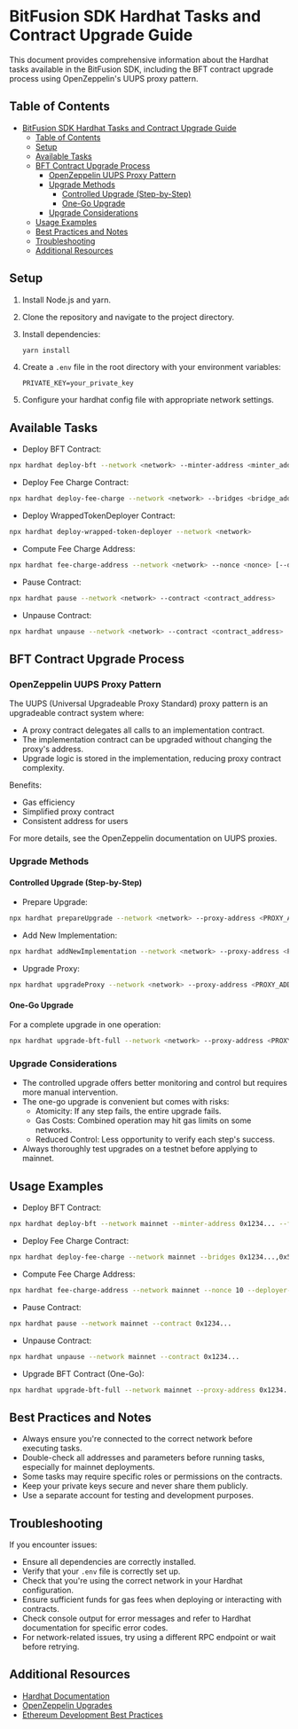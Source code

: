 # BitFusion SDK Hardhat Tasks and Contract Upgrade Guide

This document provides comprehensive information about the Hardhat tasks available in the BitFusion SDK, including the BFT contract upgrade process using OpenZeppelin's UUPS proxy pattern.

## Table of Contents

- [BitFusion SDK Hardhat Tasks and Contract Upgrade Guide](#bitfusion-sdk-hardhat-tasks-and-contract-upgrade-guide)
  - [Table of Contents](#table-of-contents)
  - [Setup](#setup)
  - [Available Tasks](#available-tasks)
  - [BFT Contract Upgrade Process](#bft-contract-upgrade-process)
    - [OpenZeppelin UUPS Proxy Pattern](#openzeppelin-uups-proxy-pattern)
    - [Upgrade Methods](#upgrade-methods)
      - [Controlled Upgrade (Step-by-Step)](#controlled-upgrade-step-by-step)
      - [One-Go Upgrade](#one-go-upgrade)
    - [Upgrade Considerations](#upgrade-considerations)
  - [Usage Examples](#usage-examples)
  - [Best Practices and Notes](#best-practices-and-notes)
  - [Troubleshooting](#troubleshooting)
  - [Additional Resources](#additional-resources)

## Setup

1. Install Node.js and yarn.
2. Clone the repository and navigate to the project directory.
3. Install dependencies:

   ```sh
   yarn install
   ```

4. Create a `.env` file in the root directory with your environment variables:

   ```env
   PRIVATE_KEY=your_private_key
   ```

5. Configure your hardhat config file with appropriate network settings.

## Available Tasks

- Deploy BFT Contract:

```bash
npx hardhat deploy-bft --network <network> --minter-address <minter_address> --fee-charge-address <fee_charge_address> --is-wrapped-side <true|false>
```

- Deploy Fee Charge Contract:

```bash
npx hardhat deploy-fee-charge --network <network> --bridges <bridge_addresses> [--nonce <nonce>] [--expected-address <expected_address>]
```

- Deploy WrappedTokenDeployer Contract:

```bash
npx hardhat deploy-wrapped-token-deployer --network <network> 
```

- Compute Fee Charge Address:

```bash
npx hardhat fee-charge-address --network <network> --nonce <nonce> [--deployer-address <deployer_address>]
```

- Pause Contract:

```bash
npx hardhat pause --network <network> --contract <contract_address>
```

- Unpause Contract:

```bash
npx hardhat unpause --network <network> --contract <contract_address>
```

## BFT Contract Upgrade Process

### OpenZeppelin UUPS Proxy Pattern

The UUPS (Universal Upgradeable Proxy Standard) proxy pattern is an upgradeable contract system where:

- A proxy contract delegates all calls to an implementation contract.
- The implementation contract can be upgraded without changing the proxy's address.
- Upgrade logic is stored in the implementation, reducing proxy contract complexity.

Benefits:

- Gas efficiency
- Simplified proxy contract
- Consistent address for users

For more details, see the OpenZeppelin documentation on UUPS proxies.

### Upgrade Methods

#### Controlled Upgrade (Step-by-Step)

- Prepare Upgrade:

```bash
npx hardhat prepareUpgrade --network <network> --proxy-address <PROXY_ADDRESS> --updated-contract <NEW_CONTRACT_NAME>
```

- Add New Implementation:

```bash
npx hardhat addNewImplementation --network <network> --proxy-address <PROXY_ADDRESS> --reference-contract <REFERENCE_CONTRACT> --impl-address <NEW_IMPL_ADDRESS>
```

- Upgrade Proxy:

```bash
npx hardhat upgradeProxy --network <network> --proxy-address <PROXY_ADDRESS> --updated-contract-address <NEW_IMPL_ADDRESS> --updated-contract-name <NEW_CONTRACT_NAME> --reference-contract <REFERENCE_CONTRACT>
```

#### One-Go Upgrade

For a complete upgrade in one operation:

```bash
npx hardhat upgrade-bft-full --network <network> --proxy-address <PROXY_ADDRESS> --reference-contract <REFERENCE_CONTRACT> --updated-contract <NEW_CONTRACT_NAME>
```

### Upgrade Considerations

- The controlled upgrade offers better monitoring and control but requires more manual intervention.
- The one-go upgrade is convenient but comes with risks:
  - Atomicity: If any step fails, the entire upgrade fails.
  - Gas Costs: Combined operation may hit gas limits on some networks.
  - Reduced Control: Less opportunity to verify each step's success.
- Always thoroughly test upgrades on a testnet before applying to mainnet.

## Usage Examples

- Deploy BFT Contract:

```bash
npx hardhat deploy-bft --network mainnet --minter-address 0x1234... --fee-charge-address 0x5678... --is-wrapped-side true
```

- Deploy Fee Charge Contract:

```bash
npx hardhat deploy-fee-charge --network mainnet --bridges 0x1234...,0x5678... --nonce 5
```

- Compute Fee Charge Address:

```bash
npx hardhat fee-charge-address --network mainnet --nonce 10 --deployer-address 0x1234...
```

- Pause Contract:

```bash
npx hardhat pause --network mainnet --contract 0x1234...
```

- Unpause Contract:

```bash
npx hardhat unpause --network mainnet --contract 0x1234...
```

- Upgrade BFT Contract (One-Go):

```bash
npx hardhat upgrade-bft-full --network mainnet --proxy-address 0x1234... --reference-contract BFTBridge --updated-contract BFTBridgeV2
```

## Best Practices and Notes

- Always ensure you're connected to the correct network before executing tasks.
- Double-check all addresses and parameters before running tasks, especially for mainnet deployments.
- Some tasks may require specific roles or permissions on the contracts.
- Keep your private keys secure and never share them publicly.
- Use a separate account for testing and development purposes.

## Troubleshooting

If you encounter issues:

- Ensure all dependencies are correctly installed.
- Verify that your `.env` file is correctly set up.
- Check that you're using the correct network in your Hardhat configuration.
- Ensure sufficient funds for gas fees when deploying or interacting with contracts.
- Check console output for error messages and refer to Hardhat documentation for specific error codes.
- For network-related issues, try using a different RPC endpoint or wait before retrying.

## Additional Resources

- [Hardhat Documentation](https://hardhat.org/docs)
- [OpenZeppelin Upgrades](https://docs.openzeppelin.com/upgrades-plugins/1.x/)
- [Ethereum Development Best Practices](https://consensys.github.io/smart-contract-best-practices/)
